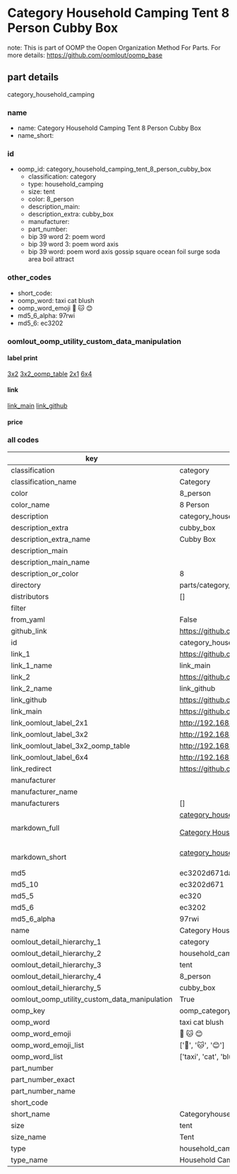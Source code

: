 # Category Household Camping Tent 8 Person Cubby Box  

note: This is part of OOMP the Oopen Organization Method For Parts. For more details: https://github.com/oomlout/oomp_base

##  part details
  



category_household_camping



### name
* name: Category Household Camping Tent 8 Person Cubby Box
* name_short: 
### id
* oomp_id: category_household_camping_tent_8_person_cubby_box
  * classification: category
  * type: household_camping
  * size: tent
  * color: 8_person
  * description_main: 
  * description_extra: cubby_box
  * manufacturer: 
  * part_number: 
  * bip 39 word 2: poem word
  * bip 39 word 3: poem word axis
  * bip 39 word: poem word axis gossip square ocean foil surge soda area boil attract

### other_codes
* short_code: 
* oomp_word: taxi cat blush
* oomp_word_emoji :taxi: :cat: :blush:
* md5_6_alpha: 97rwi
* md5_6: ec3202






### oomlout_oomp_utility_custom_data_manipulation
#### label print
[3x2](http://192.168.1.245:1112/?label=oomp%2097rwi)
[3x2_oomp_table](http://192.168.1.108:1112/?label=oomp%2097rwi)
[2x1](http://192.168.1.242:1112/?label=oomp%2097rwi)
[6x4](http://192.168.1.55:1112/?label=oomp%2097rwi)    

#### link

[link_main](https://github.com/oomlout/oomlout_oomp_version_1_messy/tree/main/parts/category_household_camping_tent_8_person_cubby_box) [link_github](https://github.com/oomlout/oomlout_oomp_version_1_messy/tree/main/parts/category_household_camping_tent_8_person_cubby_box)                             

#### price







### all codes 
| key | value |  
| --- | --- |  
| classification | category |  
| classification_name | Category |  
| color | 8_person |  
| color_name | 8 Person |  
| description | category_household_camping |  
| description_extra | cubby_box |  
| description_extra_name | Cubby Box |  
| description_main |  |  
| description_main_name |  |  
| description_or_color | 8  |  
| directory | parts/category_household_camping_tent_8_person_cubby_box |  
| distributors | [] |  
| filter |  |  
| from_yaml | False |  
| github_link | https://github.com/oomlout/oomlout_oomp_part_src/tree/main/parts/category_household_camping_tent_8_person_cubby_box |  
| id | category_household_camping_tent_8_person_cubby_box |  
| link_1 | https://github.com/oomlout/oomlout_oomp_version_1_messy/tree/main/parts/category_household_camping_tent_8_person_cubby_box |  
| link_1_name | link_main |  
| link_2 | https://github.com/oomlout/oomlout_oomp_version_1_messy/tree/main/parts/category_household_camping_tent_8_person_cubby_box |  
| link_2_name | link_github |  
| link_github | https://github.com/oomlout/oomlout_oomp_version_1_messy/tree/main/parts/category_household_camping_tent_8_person_cubby_box |  
| link_main | https://github.com/oomlout/oomlout_oomp_version_1_messy/tree/main/parts/category_household_camping_tent_8_person_cubby_box |  
| link_oomlout_label_2x1 | http://192.168.1.242:1112/?label=oomp%2097rwi |  
| link_oomlout_label_3x2 | http://192.168.1.245:1112/?label=oomp%2097rwi |  
| link_oomlout_label_3x2_oomp_table | http://192.168.1.108:1112/?label=oomp%2097rwi |  
| link_oomlout_label_6x4 | http://192.168.1.55:1112/?label=oomp%2097rwi |  
| link_redirect | https://github.com/oomlout/oomlout_oomp_version_1_messy/tree/main/parts/category_household_camping_tent_8_person_cubby_box |  
| manufacturer |  |  
| manufacturer_name |  |  
| manufacturers | [] |  
| markdown_full | [category_household_camping_tent_8_person_cubby_box](none)<br>[](none)<br>[Category Household Camping Tent 8 Person Cubby Box](none)<br><br> |  
| markdown_short | [category_household_camping_tent_8_person_cubby_box](none)<br><br> |  
| md5 | ec3202d671da4b4e63e9b64e21ff5d38 |  
| md5_10 | ec3202d671 |  
| md5_5 | ec320 |  
| md5_6 | ec3202 |  
| md5_6_alpha | 97rwi |  
| name | Category Household Camping Tent 8 Person Cubby Box |  
| oomlout_detail_hierarchy_1 | category |  
| oomlout_detail_hierarchy_2 | household_camping |  
| oomlout_detail_hierarchy_3 | tent |  
| oomlout_detail_hierarchy_4 | 8_person |  
| oomlout_detail_hierarchy_5 | cubby_box |  
| oomlout_oomp_utility_custom_data_manipulation | True |  
| oomp_key | oomp_category_household_camping_tent_8_person_cubby_box |  
| oomp_word | taxi cat blush |  
| oomp_word_emoji | :taxi: :cat: :blush: |  
| oomp_word_emoji_list | [':taxi:', ':cat:', ':blush:'] |  
| oomp_word_list | ['taxi', 'cat', 'blush'] |  
| part_number |  |  
| part_number_exact |  |  
| part_number_name |  |  
| short_code |  |  
| short_name | Categoryhouseholdcamping |  
| size | tent |  
| size_name | Tent |  
| type | household_camping |  
| type_name | Household Camping |  
